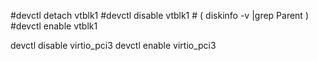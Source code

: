 #devctl detach vtblk1
#devctl disable vtblk1		# ( diskinfo -v |grep Parent )
#devctl enable vtblk1

devctl disable virtio_pci3
devctl enable virtio_pci3
